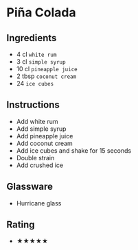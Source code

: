 # Piña Colada

## Ingredients
- 4 cl `white rum`
- 3 cl `simple syrup`
- 10 cl `pineapple juice`
- 2 tbsp `coconut cream`
- 24 `ice cubes`

## Instructions
- Add white rum
- Add simple syrup
- Add pineapple juice
- Add coconut cream
- Add ice cubes and shake for 15 seconds
- Double strain
- Add crushed ice

## Glassware
- Hurricane glass

## Rating
- ★★★★★